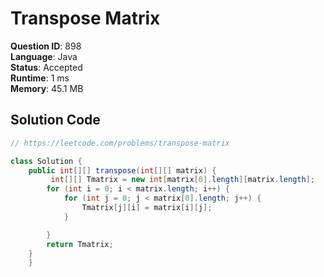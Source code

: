 # Transpose Matrix

**Question ID**: 898  
**Language**: Java  
**Status**: Accepted  
**Runtime**: 1 ms  
**Memory**: 45.1 MB  

## Solution Code
```java
// https://leetcode.com/problems/transpose-matrix

class Solution {
    public int[][] transpose(int[][] matrix) {
         int[][] Tmatrix = new int[matrix[0].length][matrix.length];
        for (int i = 0; i < matrix.length; i++) {
            for (int j = 0; j < matrix[0].length; j++) {
                Tmatrix[j][i] = matrix[i][j];
            }

        }
        return Tmatrix;
    } 
    }
```

